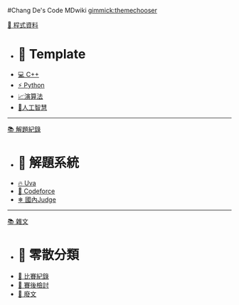 #Chang De's Code MDwiki
[gimmick:themechooser](darkly)

[📖  程式資料]()

  - # 📣 Template 
  - [💻 C++](#!Ctemplate.md)
  - [⚡ Python](#!Pytemplate.md)
  - [📈演算法](#!algorithm.md)
  - [🤖人工智慧](#!mdwiki/mdwiki.html.md)

---

[📚  解題紀錄]()

  - # 📣 解題系統 
  - [🔥 Uva](#!Uva.md)
  - [🌲 Codeforce](#!Codeforce.md)
  - [❄ 國內Judge](#!Judge.md)

---

[📚  雜文]()

  - # 📣 零散分類 
  - [🦕 比賽紀錄](#!Record.md)
  - [🦔 賽後檢討](#!Think.md)
  - [🌊 廢文](#!Talk.md)